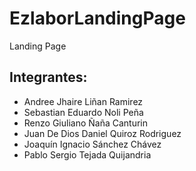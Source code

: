 # EzlaborLandingPage
Landing Page

## Integrantes:
-  Andree Jhaire Liñan Ramirez
- Sebastian Eduardo Noli Peña
- Renzo Giuliano Ñaña Canturin
- Juan De Dios Daniel Quiroz Rodriguez
- Joaquín Ignacio Sánchez Chávez
- Pablo Sergio Tejada Quijandria
